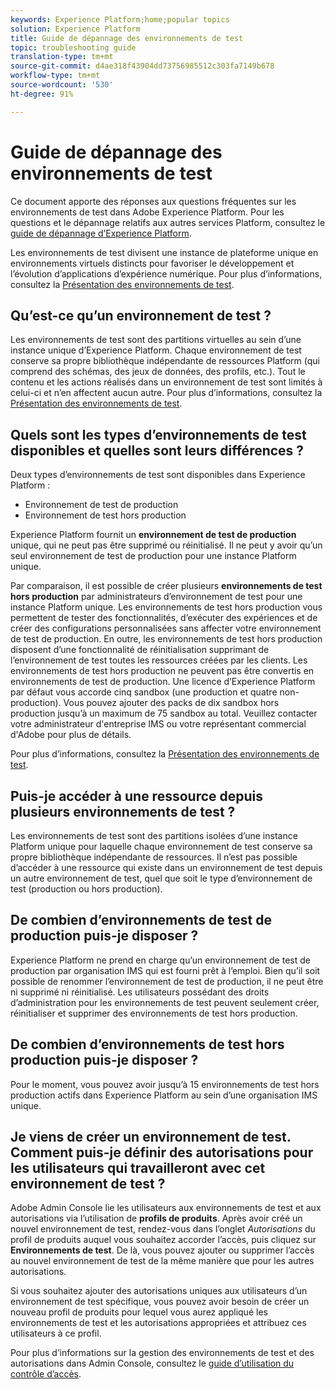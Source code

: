 ```yaml
---
keywords: Experience Platform;home;popular topics
solution: Experience Platform
title: Guide de dépannage des environnements de test
topic: troubleshooting guide
translation-type: tm+mt
source-git-commit: d4ae318f43904dd73756985512c303fa7149b678
workflow-type: tm+mt
source-wordcount: '530'
ht-degree: 91%

---
```



# Guide de dépannage des environnements de test

Ce document apporte des réponses aux questions fréquentes sur les environnements de test dans Adobe Experience Platform. Pour les questions et le dépannage relatifs aux autres services Platform, consultez le [guide de dépannage d’Experience Platform](../landing/troubleshooting.md).

Les environnements de test divisent une instance de plateforme unique en environnements virtuels distincts pour favoriser le développement et l’évolution d’applications d’expérience numérique. Pour plus d’informations, consultez la [Présentation des environnements de test](home.md).

## Qu’est-ce qu’un environnement de test ?

Les environnements de test sont des partitions virtuelles au sein d’une instance unique d’Experience Platform. Chaque environnement de test conserve sa propre bibliothèque indépendante de ressources Platform (qui comprend des schémas, des jeux de données, des profils, etc.). Tout le contenu et les actions réalisés dans un environnement de test sont limités à celui-ci et n’en affectent aucun autre. Pour plus d’informations, consultez la [Présentation des environnements de test](home.md).

## Quels sont les types d’environnements de test disponibles et quelles sont leurs différences ?

Deux types d’environnements de test sont disponibles dans Experience Platform :

* Environnement de test de production
* Environnement de test hors production

Experience Platform fournit un **environnement de test de production** unique, qui ne peut pas être supprimé ou réinitialisé. Il ne peut y avoir qu’un seul environnement de test de production pour une instance Platform unique.

Par comparaison, il est possible de créer plusieurs **environnements de test hors production** par administrateurs d’environnement de test pour une instance Platform unique. Les environnements de test hors production vous permettent de tester des fonctionnalités, d’exécuter des expériences et de créer des configurations personnalisées sans affecter votre environnement de test de production. En outre, les environnements de test hors production disposent d’une fonctionnalité de réinitialisation supprimant de l’environnement de test toutes les ressources créées par les clients. Les environnements de test hors production ne peuvent pas être convertis en environnements de test de production. Une licence d’Experience Platform par défaut vous accorde cinq sandbox (une production et quatre non-production). Vous pouvez ajouter des packs de dix sandbox hors production jusqu’à un maximum de 75 sandbox au total. Veuillez contacter votre administrateur d&#39;entreprise IMS ou votre représentant commercial d&#39;Adobe pour plus de détails.

Pour plus d’informations, consultez la [Présentation des environnements de test](./home.md).

## Puis-je accéder à une ressource depuis plusieurs environnements de test ?

Les environnements de test sont des partitions isolées d’une instance Platform unique pour laquelle chaque environnement de test conserve sa propre bibliothèque indépendante de ressources. Il n’est pas possible d’accéder à une ressource qui existe dans un environnement de test depuis un autre environnement de test, quel que soit le type d’environnement de test (production ou hors production).

## De combien d’environnements de test de production puis-je disposer ?

Experience Platform ne prend en charge qu’un environnement de test de production par organisation IMS qui est fourni prêt à l’emploi. Bien qu’il soit possible de renommer l’environnement de test de production, il ne peut être ni supprimé ni réinitialisé. Les utilisateurs possédant des droits d’administration pour les environnements de test peuvent seulement créer, réinitialiser et supprimer des environnements de test hors production.

## De combien d’environnements de test hors production puis-je disposer ?

Pour le moment, vous pouvez avoir jusqu’à 15 environnements de test hors production actifs dans Experience Platform au sein d’une organisation IMS unique.

## Je viens de créer un environnement de test. Comment puis-je définir des autorisations pour les utilisateurs qui travailleront avec cet environnement de test ?

Adobe Admin Console lie les utilisateurs aux environnements de test et aux autorisations via l’utilisation de **profils de produits**. Après avoir créé un nouvel environnement de test, rendez-vous dans l’onglet _Autorisations_ du profil de produits auquel vous souhaitez accorder l’accès, puis cliquez sur **Environnements de test**. De là, vous pouvez ajouter ou supprimer l’accès au nouvel environnement de test de la même manière que pour les autres autorisations.

Si vous souhaitez ajouter des autorisations uniques aux utilisateurs d’un environnement de test spécifique, vous pouvez avoir besoin de créer un nouveau profil de produits pour lequel vous aurez appliqué les environnements de test et les autorisations appropriées et attribuez ces utilisateurs à ce profil.

Pour plus d’informations sur la gestion des environnements de test et des autorisations dans Admin Console, consultez le [guide d’utilisation du contrôle d’accès](../access-control/ui/overview.md).